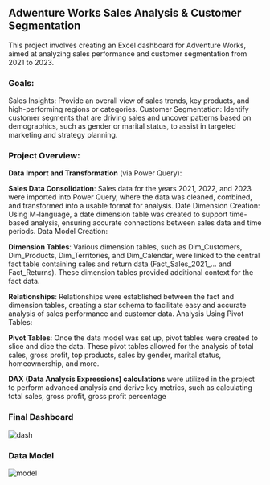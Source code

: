 ## Adwenture Works Sales Analysis & Customer Segmentation
This project involves creating an Excel dashboard for Adventure Works, aimed at analyzing sales performance and customer segmentation from 2021 to 2023.

### Goals:
Sales Insights: Provide an overall view of sales trends, key products, and high-performing regions or categories.
Customer Segmentation: Identify customer segments that are driving sales and uncover patterns based on demographics, such as gender or marital status, to assist in targeted marketing and strategy planning.

### Project Overview: 
**Data Import and Transformation** (via Power Query):

**Sales Data Consolidation**: Sales data for the years 2021, 2022, and 2023 were imported into Power Query, where the data was cleaned, combined, and transformed into a usable format for analysis.
Date Dimension Creation: Using M-language, a date dimension table was created to support time-based analysis, ensuring accurate connections between sales data and time periods.
Data Model Creation:

**Dimension Tables**: Various dimension tables, such as Dim_Customers, Dim_Products, Dim_Territories, and Dim_Calendar, were linked to the central fact table containing sales and return data (Fact_Sales_2021_... and Fact_Returns). These dimension tables provided additional context for the fact data.

**Relationships**: Relationships were established between the fact and dimension tables, creating a star schema to facilitate easy and accurate analysis of sales performance and customer data.
Analysis Using Pivot Tables:

**Pivot Tables**: Once the data model was set up, pivot tables were created to slice and dice the data. These pivot tables allowed for the analysis of total sales, gross profit, top products, sales by gender, marital status, homeownership, and more.

**DAX (Data Analysis Expressions) calculations** were utilized in the project to perform advanced analysis and derive key metrics, such as calculating total sales, gross profit, gross profit percentage


### Final Dashboard

![dash](https://i.imgur.com/7F5FFLC.png)

### Data Model

![model](https://i.imgur.com/gRBgwWo.png)

